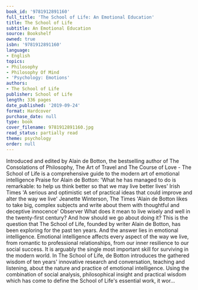 ```yaml
---
book_id: '9781912891160'
full_title: 'The School of Life: An Emotional Education'
title: The School of Life
subtitle: An Emotional Education
source: Bookshelf
owned: true
isbn: '9781912891160'
language:
- English
topics:
- Philosophy
- Philosophy Of Mind
- 'Psychology: Emotions'
authors:
- The School of Life
publisher: School of Life
length: 336 pages
date_published: '2019-09-24'
format: Hardcover
purchase_date: null
type: book
cover_filename: 9781912891160.jpg
read_status: partially read
theme: psychology
order: null
---
```

Introduced and edited by Alain de Botton, the bestselling author of The Consolations of Philosophy, The Art of Travel and The Course of Love - The School of Life is a comprehensive guide to the modern art of emotional intelligence
Praise for Alain de Botton:
'What he has managed to do is remarkable: to help us think better so that we may live better lives' Irish Times
'A serious and optimistic set of practical ideas that could improve and alter the way we live' Jeanette Winterson, The Times
'Alain de Botton likes to take big, complex subjects and write about them with thoughtful and deceptive innocence' Observer
What does it mean to live wisely and well in the twenty-first century? And how should we go about doing it?
This is the question that The School of Life, founded by writer Alain de Botton, has been exploring for the past ten years. And the answer lies in emotional intelligence. Emotional intelligence affects every aspect of the way we live, from romantic to professional relationships, from our inner resilience to our social success. It is arguably the single most important skill for surviving in the modern world.
In The School of Life, de Botton introduces the gathered wisdom of ten years' innovative research and conversation, teaching and listening, about the nature and practice of emotional intelligence. Using the combination of social analysis, philosophical insight and practical wisdom which has come to define the School of Life's essential work, it wor...

